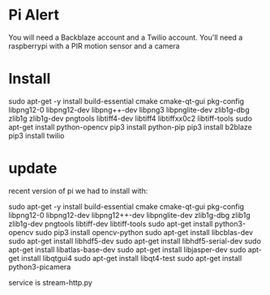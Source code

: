 # Pi Alert
 You will need a Backblaze account and a Twilio account.  You'll need a raspberrypi with a PIR motion sensor and a camera

# Install
sudo apt-get -y install build-essential cmake cmake-qt-gui pkg-config libpng12-0 libpng12-dev libpng++-dev libpng3 libpnglite-dev zlib1g-dbg zlib1g zlib1g-dev pngtools libtiff4-dev libtiff4 libtiffxx0c2 libtiff-tools
sudo apt-get install python-opencv
pip3 install python-pip
pip3 install b2blaze
pip3 install twilio

# update
recent version of pi we had to install with:

sudo apt-get -y install build-essential cmake cmake-qt-gui pkg-config libpng12-0 libpng12-dev libpng12++-dev libpnglite-dev zlib1g-dbg zlib1g zlib1g-dev pngtools libtiff-dev libtiff-tools
sudo apt-get install python3-opencv
sudo pip3 install opencv-python
sudo apt-get install libcblas-dev
sudo apt-get install libhdf5-dev
sudo apt-get install libhdf5-serial-dev
sudo apt-get install libatlas-base-dev
sudo apt-get install libjasper-dev
sudo apt-get install libqtgui4
sudo apt-get install libqt4-test
sudo apt-get install python3-picamera

service is stream-http.py

